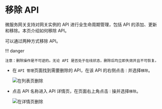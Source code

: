 # 移除 API

微服务网关支持对网关实例的 API 进行全生命周期管理，包括 API 的添加、更新和移除。本页介绍如何移除 API。

可以通过两种方式移除 API。

!!! danger

    注意：删除操作是不可逆的。无论 API 是否处于在线状态，删除后均立即失效并且不可恢复。

- 在 `API 管理`页面找到需要删除的 API，在该 API 的右侧点击 `ⵗ` 并选择`移除`。

    ![在列表页删除](https://docs.daocloud.io/daocloud-docs-images/docs/skoala/ms-gateway/api/imgs/delete-api-1.png)

- 点击 API 名称进入 API 详情页，在页面右上角点击 `ⵗ` 操并选择`移除`。

    ![在详情页删除](https://docs.daocloud.io/daocloud-docs-images/docs/skoala/ms-gateway/api/imgs/delete-api-2.png)
